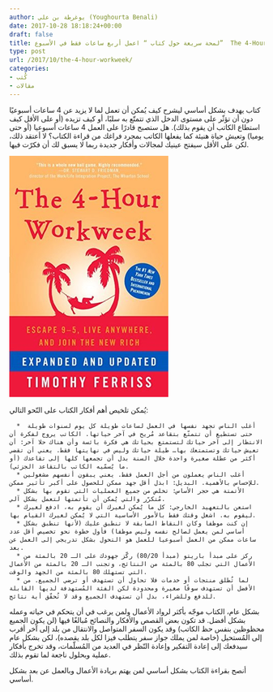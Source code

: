 ```yaml
---
author: يوغرطة بن علي (Youghourta Benali)
date: 2017-10-28 18:18:24+00:00
draft: false
title: لمحة سريعة حول كتاب “ اعمل أربع ساعات فقط في الأسبوع”  The 4-Hour Workweek
type: post
url: /2017/10/the-4-hour-workweek/
categories:
- كُتب
- مقالات
---
```


كتاب يهدف بشكل أساسي ليشرح كيف يُمكن أن تعمل لما لا يزيد عن 4 ساعات أسبوعيًا دون أن تؤثّر على مستوى الدخل الذي تتمتّع به سلبًا، أو كيف تزيده (أو على الأقل كيف استطاع الكاتب أن يقوم بذلك). هل ستصبح قادرًا على العمل 4 ساعات أسبوعيا (أو حتى يوميا) وتعيش حياة هنيئة كما يفعلها الكاتب بمجرد فراغك من قراءة الكتاب؟ لا أعتقد ذلك، لكن على الأقل سيفتح عينيك لمجالات وأفكار جديدة ربما لا يسبق لك أن فكرّت فيها.




[![](The-4-Hour-Workweek.jpg)
](https://www.it-scoop.com/2017/10/%d9%84%d9%85%d8%ad%d8%a9-%d8%b3%d8%b1%d9%8a%d8%b9%d8%a9-%d8%ad%d9%88%d9%84-%d9%83%d8%aa%d8%a7%d8%a8-%d8%a7%d8%b9%d9%85%d9%84-%d8%a3%d8%b1%d8%a8%d8%b9-%d8%b3%d8%a7%d8%b9%d8%a7%d8%aa-%d9%81/the-4-hour-workweek/)




يُمكن تلخيص أهم أفكار الكتاب على النّحو التالي:






 	  *  أغلب الناس تجهد نفسها في العمل لساعات طويلة كل يوم لسنوات طويلة حتى تستطيع أن تتمتّع بتقاعد مُريح في آخر حياتها. الكاتب يروج لفكرة أن الانتظار إلى آخر حياتك لتستمتع بحياتك هي فكرة بائسة وأن هناك حلا آخر: أن تعيش حياتك وتستمتعك بها… طيلة حياتك وليس في نهايتها فقط. يعني أن تقضي أكثر من عطلة صغيرة واحدة خلال السنة بدل أن تجمعها كلها إلى تقاعدك (أو ما يُسمّيه الكاتب بالتقاعد الجزئي).
 	  * أغلب الناس يعملون من أجل العمل فقط. يعني يبقون أنفسهم مشغولين للإحساس بالأهمية. البديل: ابذل أقل جهد ممكن للحصول على أكبر تأثير ممكن.
 	  * الأتمتة هي حجر الأساس: تخلص من جميع العمليات التي تقوم بها بشكل مُتكرّر والتي يُمكن أن تأتمتها لتعمل بشكل آلي.
 	  * استعن بالتعهيد الخارجي: كل ما يُمكن لغيرك أن يقوم به، ادفع لغيرك ليقوم به. اشغل وقتك فقط بالأمور الأساسية التي لا يُمكن لغيرك القيام بها.
 	  * إن كنت موظفا وكان النقاط السابقة لا تنطبق عليك (لأنها تنطبق بشكل أساسي لمن يعمل لصالح نفسه وليس موظفا) فأول خطوة نحو تخصيص أقل عدد ساعات ممكن من العمل أسبوعيا للعمل هو التحول بشكل تدريجي إلى العمل عن بعد.
 	  * ركز على مبدأ باريتو (مبدأ 80/20) ركّز جهودك على الـ 20 بالمئة من الأعمال التي تجلب 80 بالمئة من النتائج، وتجنب الـ 20 بالمئة من الأعمال التي تستهلك 80 بالمئة من الجهد والوقت.
 	  * لما تُطلق منتجات أو خدمات فلا تحاول أن تستهدف أو ترضي الجميع. من الأفضل أن تستهدف سوقًا صغيرة ومحدودة لكن الفئة المُستهدفة لديها القابلة للدفع وللشراء، بدل أن تستهدف الجميع وقد لا تُحقّق أية نتائج.



بشكل عام، الكتاب موجّه بأكثر لرواد الأعمال ولمن يرغب في أن يتحكم في حياته وعمله بشكل أفضل. قد تكون بعض القصص والأفكار والنصائح مُبالغًا فيها (لن يكون الجميع محظوظين بنفس حظ الكاتب) وقد يكون السفر المتواصل والانتقال من بلد إلى آخر أقرب إلى المُستحيل (خاصة لمن يملك جواز سفر يتطلب فيزا لكل بلد يقصده)، لكن بشكل عام سيدفعك إلى إعادة التفكير وإعادة النّظر في العديد من المُسلّمات، وقد تخرج بأفكار عملية وبحلول ناجعة لما تقوم بذلك.




أنصح بقراءة الكتاب بشكل أساسي لمن يهتم بريادة الأعمال وبالعمل عن بعد بشكل أساسي.
